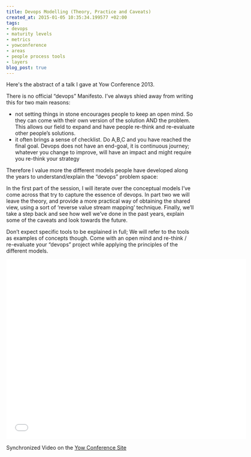 ```yaml
---
title: Devops Modelling (Theory, Practice and Caveats)
created_at: 2015-01-05 10:35:34.199577 +02:00
tags:
- devops
- maturity levels
- metrics
- yowconference
- areas
- people process tools
- layers
blog_post: true
---
```

Here's the abstract of a talk I gave at Yow Conference 2013.

There is no official “devops” Manifesto. I’ve always shied away from writing this for two main reasons:
- not setting things in stone encourages people to keep an open mind. So they can come with their own version of the solution AND the problem. This allows our field to expand and have people re-think and re-evaluate other people’s solutions. 
- it often brings a sense of checklist. Do A,B,C and you have reached the final goal. Devops does not have an end-goal, it is continuous journey; whatever you change to improve, will have an impact and might require you re-think your strategy 

Therefore I value more the different models people have developed along the years to understand/explain the “devops” problem space:

In the first part of the session, I will iterate over the conceptual models I’ve come across that try to capture the essence of devops. In part two we will leave the theory, and provide a more practical way of obtaining the shared view, using a sort of ‘reverse value stream mapping’ technique. Finally, we’ll take a step back and see how well we’ve done in the past years, explain some of the caveats and look towards the future.

Don’t expect specific tools to be explained in full; We will refer to the tools as examples of concepts though. Come with an open mind and re-think / re-evaluate your “devops” project while applying the principles of the different models.

<iframe width="640" height="480" src="//www.youtube.com/embed/s4Qet9-2jQ0" frameborder="0" allowfullscreen></iframe>

Synchronized Video on the <a href="https://yow.eventer.com/yow-2013-1080/devops-modelling-theory-practice-and-caveats-by-patrick-debois-1382">Yow Conference Site</a>
